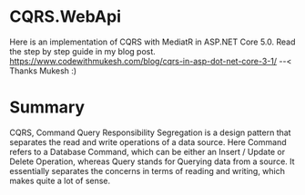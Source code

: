 # CQRS.WebApi
Here is an implementation of CQRS with MediatR in ASP.NET Core 5.0. Read the step by step guide in my blog post.
https://www.codewithmukesh.com/blog/cqrs-in-asp-dot-net-core-3-1/ --< Thanks Mukesh :) 

# Summary
CQRS, Command Query Responsibility Segregation is a design pattern that separates the read and write operations of a data source. Here Command refers to a Database Command, which can be either an Insert / Update or Delete Operation, whereas Query stands for Querying data from a source. It essentially separates the concerns in terms of reading and writing, which makes quite a lot of sense. 
